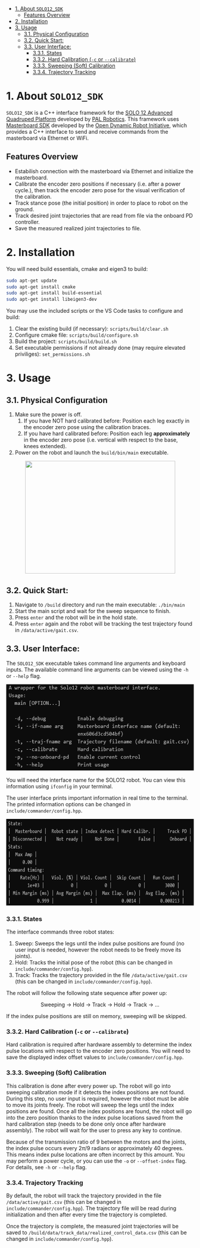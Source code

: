 - [1. About `SOLO12_SDK`](#1-about-solo12sdk)
	- [Features Overview](#features-overview)
- [2. Installation](#2-installation)
- [3. Usage](#3-usage)
	- [3.1. Physical Configuration](#31-physical-configuration)
	- [3.2. Quick Start:](#32-quick-start)
	- [3.3. User Interface:](#33-user-interface)
		- [3.3.1. States](#331-states)
		- [3.3.2. Hard Calibration (`-c` or `--calibrate`)](#332-hard-calibration--c-or---calibrate)
		- [3.3.3. Sweeping (Soft) Calibration](#333-sweeping-soft-calibration)
		- [3.3.4. Trajectory Tracking](#334-trajectory-tracking)

# 1. About `SOLO12_SDK`
`SOLO12_SDK` is a C++ interface framework for the [SOLO 12 Advanced Quadruped Platform](https://solo.pal-robotics.com/solo) developed by [PAL Robotics](https://pal-robotics.com/). This framework uses [Masterboard SDK](https://github.com/open-dynamic-robot-initiative/master-board/tree/master/sdk/master_board_sdk) developed by the [Open Dynamic Robot Initiative](https://github.com/open-dynamic-robot-initiative), which provides a C++ interface to send and receive commands from the masterboard via Ethernet or WiFi.

## Features Overview
- Estabilish connection with the masterboard via Ethernet and initialize the masterboard.
- Calibrate the encoder zero positions if necessary (i.e. after a power cycle.), then track the encoder zero pose for the visual verification of the calibration.
- Track stance pose (the initial position) in order to place to robot on the ground.
- Track desired joint trajectories that are read from file via the onboard PD controller.
- Save the measured realized joint trajectories to file.



# 2. Installation

You will need build essentials, cmake and eigen3 to build:
```bash
sudo apt-get update
sudo apt-get install cmake
sudo apt-get install build-essential
sudo apt-get install libeigen3-dev
```
You may use the included scripts or the VS Code tasks to configure and build:

1. Clear the existing build (if necessary): `scripts/build/clear.sh`
2. Configure cmake file: `scripts/build/configure.sh`
3. Build the project: `scripts/build/build.sh` 
4. Set executable permissions if not already done (may require elevated priviliges): `set_permissions.sh`

# 3. Usage

## 3.1. Physical Configuration
1. Make sure the power is off.
	1. If you have NOT hard calibrated before: Position each leg exactly in the encoder zero pose using the calibration braces.
	2. If you have hard calibrated before: Position each leg **approximately** in the encoder zero pose (i.e. vertical with respect to the base, knees extended).
2. Power on the robot and launch the `build/bin/main` executable.
<p align="center">
<img src=./data/assets/IMG_5731.png width="403" height="302">
</p>

## 3.2. Quick Start:

1. Navigate to `/build` directory and run the main executable: `./bin/main`
2. Start the main script and wait for the sweep sequence to finish.
3. Press `enter` and the robot will be in the hold state.
4. Press `enter` again and the robot will be tracking the test trajectory found in `/data/active/gait.csv`.

## 3.3. User Interface:

The `SOLO12_SDK` executable takes command line arguments and keyboard inputs. The available command line arguments can be viewed using the `-h` or `--help` flag.
 <p align="center">
<img src=./data/assets/flags.png width="576" height="231">
</p>

You will need the interface name for the SOLO12 robot. You can view this information using `ifconfig` in your terminal.

The user interface prints important information in real time to the terminal. The printed information options can be changed in `include/commander/config.hpp`.
 <p align="center">
<img src=./data/assets/ui_example.png width="696" height="232">
</p>

### 3.3.1. States
The interface commands three robot states: 
1. Sweep: Sweeps the legs until the index pulse positions are found (no user input is needed, however the robot needs to be freely move its joints).
2. Hold: Tracks the initial pose of the robot (this can be changed in `include/commander/config.hpp`).
3. Track: Tracks the trajectory provided in the file `/data/active/gait.csv` (this can be changed in `include/commander/config.hpp`).

The robot will follow the following state sequence after power up:
<p align="center">
Sweeping -> Hold -> Track -> Hold -> Track -> ...
</p>

If the index pulse positions are still on memory, sweeping will be skipped.

### 3.3.2. Hard Calibration (`-c` or `--calibrate`)
Hard calibration is required after hardware assembly to determine the index pulse locations with respect to the encoder zero positions. You will need to save the displayed index offset values to  `include/commander/config.hpp`.

### 3.3.3. Sweeping (Soft) Calibration
This calibration is done after every power up. The robot will go into sweeping calibration mode if it detects the index positions are not found. During this step, no user input is required, however the robot must be able to move its joints freely. The robot will sweep the legs until the index positions are found. Once all the index positions are found, the robot will go into the zero position thanks to the index pulse locations saved from the hard calibration step (needs to be done only once after hardware assembly). The robot will wait for the user to press any key to continue.

Because of the transmission ratio of 9 between the motors and the joints, the index pulse occurs every $2\pi/9$ radians or approximately $40$ degrees. This means index pulse locations are often incorrect by this amount. You may perform a power cycle, or you can use the `-o` or `--offset-index` flag. For details, see `-h` or `--help` flag.

### 3.3.4. Trajectory Tracking
By default, the robot will track the trajectory provided in the file `/data/active/gait.csv` (this can be changed in `include/commander/config.hpp`). The trajectory file will be read during initialization and then after every time the trajectory is completed.

Once the trajectory is complete, the measured joint trajectories will be saved to `/build/data/track_data/realized_control_data.csv` (this can be changed in `include/commander/config.hpp`).
